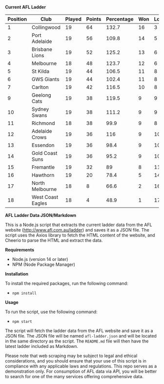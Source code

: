 **Current AFL Ladder**

| Position | Club | Played | Points | Percentage | Won | Lost | Drawn | PF | PA |
| -------- | ---- | ------ | ------ | ---------- | --- | ---- | ----- | -- | -- |
| 1 | Collingwood | 19 | 64 | 132.7 | 16 | 3 | 0 | 1759 | 1326 |
| 2 | Port Adelaide | 19 | 56 | 109.8 | 14 | 5 | 0 | 1760 | 1603 |
| 3 | Brisbane Lions | 19 | 52 | 125.2 | 13 | 6 | 0 | 1808 | 1444 |
| 4 | Melbourne | 18 | 48 | 123.7 | 12 | 6 | 0 | 1626 | 1315 |
| 5 | St Kilda | 19 | 44 | 106.5 | 11 | 8 | 0 | 1480 | 1390 |
| 6 | GWS Giants | 19 | 44 | 102.4 | 11 | 8 | 0 | 1581 | 1544 |
| 7 | Carlton | 19 | 42 | 116.5 | 10 | 8 | 1 | 1625 | 1395 |
| 9 | Geelong Cats | 19 | 38 | 119.5 | 9 | 9 | 1 | 1756 | 1469 |
| 10 | Sydney Swans | 19 | 38 | 111.2 | 9 | 9 | 1 | 1710 | 1538 |
| 11 | Richmond | 18 | 38 | 99.9 | 9 | 8 | 1 | 1466 | 1468 |
| 12 | Adelaide Crows | 19 | 36 | 116 | 9 | 10 | 0 | 1815 | 1565 |
| 13 | Essendon | 19 | 36 | 98.4 | 9 | 10 | 0 | 1612 | 1638 |
| 14 | Gold Coast Suns | 19 | 36 | 95.2 | 9 | 10 | 0 | 1504 | 1580 |
| 15 | Fremantle | 19 | 32 | 89 | 8 | 11 | 0 | 1476 | 1658 |
| 16 | Hawthorn | 19 | 20 | 78.4 | 5 | 14 | 0 | 1398 | 1784 |
| 17 | North Melbourne | 18 | 8 | 66.6 | 2 | 16 | 0 | 1238 | 1859 |
| 18 | West Coast Eagles | 18 | 4 | 48.9 | 1 | 17 | 0 | 1071 | 2192 |

**AFL Ladder Data JSON/Markdown**

This is a Node.js script that extracts the current ladder data from the AFL website (http://www.afl.com.au/ladder) and saves it as a JSON file. The script uses the Axios library to fetch the HTML content of the website, and Cheerio to parse the HTML and extract the data.

**Requirements**

- Node.js (version 14 or later)
- NPM (Node Package Manager)

**Installation**

To install the required packages, run the following command:

 - `npm install`

**Usage**

To run the script, use the following command:

 - `npm start`

The script will fetch the ladder data from the AFL website and save it as a JSON file. The JSON file will be named `afl-ladder.json` and will be located in the same directory as the script. The `README.md` file will then have the latest ladder included as Markdown.

Please note that web scraping may be subject to legal and ethical considerations, and you should ensure that your use of this script is in compliance with any applicable laws and regulations. This repo serves as a demonstration only. For consumption of AFL data via API, you will be better to search for one of the many services offering comprehensive data.
